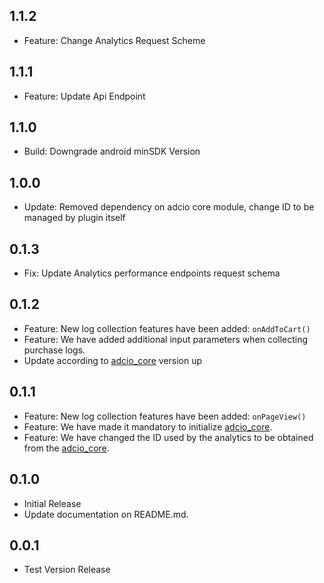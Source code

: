 ## 1.1.2
* Feature: Change Analytics Request Scheme

## 1.1.1
* Feature: Update Api Endpoint 

## 1.1.0
* Build: Downgrade android minSDK Version

## 1.0.0
* Update: Removed dependency on adcio core module, change ID to be managed by plugin itself

## 0.1.3
* Fix: Update Analytics performance endpoints request schema

## 0.1.2

* Feature: New log collection features have been added: `onAddToCart()`
* Feature: We have added additional input parameters when collecting purchase logs.
* Update according to [adcio_core](https://central.sonatype.com/artifact/io.github.corca-ai/adcio_core) version up

## 0.1.1

* Feature: New log collection features have been added: `onPageView()`
* Feature: We have made it mandatory to initialize [adcio_core](https://central.sonatype.com/artifact/io.github.corca-ai/adcio_core).
* Feature: We have changed the ID used by the analytics to be obtained from the [adcio_core](https://central.sonatype.com/artifact/io.github.corca-ai/adcio_core).

## 0.1.0

* Initial Release
* Update documentation on README.md. 

## 0.0.1

* Test Version Release

